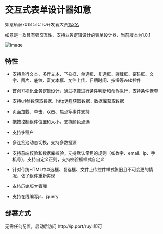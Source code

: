 # 交互式表单设计器如意  
 
如意斩获2018 51CTO开发者大赛[第2名](https://www.51cto.com/article/577394.html)
 
如意是一款具有强交互性、支持业务逻辑设计的表单设计器，当前版本为1.0.1

![image](https://github.com/shiyafeng/ruyi/blob/master/ruyi.jpg) 

## 特性

- 支持单行文本、多行文本、下拉框、单选框、复选框、隐藏框、密码框、文字、图片、底纹、富文本框、文件上传、日期时间、按钮等web控件

- 首创可视化业务逻辑设计，通过拖拽进行条件判断和命令执行，支持条件嵌套

- 支持url参数获取数据、http远程获取数据、数据库获取数据

- 页面加载、单击、双击、焦点等事件支持

- 拖拽控制组件位置和大小，支持颜色点选

- 支持多租户

- 多连接池动态切换，支持多数据源

- 支持前端校验和数据库校验，支持默认常用的规则（如数字、email、ip、手机号），支持自定义正则，支持校验框样式自定义

- 针对传统HTML中单选框、复选框、文件上传控件样式陈旧且不可变更的情况，做了组件重新实现

- 支持历史版本管理

- 支持在线编写js、jquery

## 部署方式

无需任何配置，启动后访问 http://ip:port/ruyi 即可
